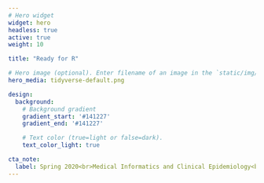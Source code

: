 ```yaml
---
# Hero widget
widget: hero
headless: true
active: true
weight: 10

title: "Ready for R"

# Hero image (optional). Enter filename of an image in the `static/img/` folder.
hero_media: tidyverse-default.png

design:
  background:
    # Background gradient
    gradient_start: '#141227'
    gradient_end: '#141227'

    # Text color (true=light or false=dark).
    text_color_light: true

cta_note:
  label: Spring 2020<br>Medical Informatics and Clinical Epidemiology<br>Oregon Health & Science University
---
```

